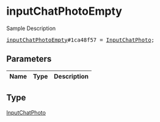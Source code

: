 # inputChatPhotoEmpty

Sample Description

<pre>
<a href="../constructor/inputChatPhotoEmpty.md">inputChatPhotoEmpty</a>#1ca48f57 = <a href="../type/InputChatPhoto.md">InputChatPhoto</a>;
</pre>

## Parameters

| Name | Type | Description |
|------|:----:|-------------|

## Type

[InputChatPhoto](../type/InputChatPhoto.md)
